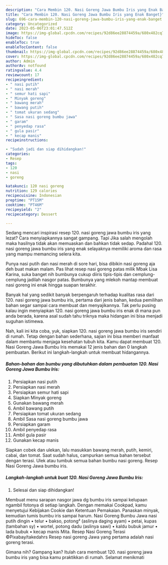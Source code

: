```yaml
---
description: "Cara Membin 120. Nasi Goreng Jawa Bumbu Iris yang Enak Banget}"
title: "Cara Membin 120. Nasi Goreng Jawa Bumbu Iris yang Enak Banget}"
slug: 696-cara-membin-120-nasi-goreng-jawa-bumbu-iris-yang-enak-banget
category: Uncategorized
date: 2023-05-06T23:01:47.512Z
image: https://img-global.cpcdn.com/recipes/92d86ee28874459a/680x482cq70/120-nasi-goreng-jawa-bumbu-iris-foto-resep-utama.jpg
hideToc: false
enableToc: true
enableTocContent: false
thumbnail: https://img-global.cpcdn.com/recipes/92d86ee28874459a/680x482cq70/120-nasi-goreng-jawa-bumbu-iris-foto-resep-utama.jpg
cover: https://img-global.cpcdn.com/recipes/92d86ee28874459a/680x482cq70/120-nasi-goreng-jawa-bumbu-iris-foto-resep-utama.jpg
author: Admin
authorAv: notfound
ratingvalue: 4.4
reviewcount: 17
recipeingredient:
- " nasi putih"
- " nasi merah"
- " semur hati sapi"
- " Minyak goreng"
- " bawang merah"
- " bawang putih"
- " tomat ukuran sedang"
- " Sasa nasi goreng bumbu jawa"
- " garam"
- " penyedap rasa"
- " gula pasir"
- " kecap manis"
recipeinstructions:

- "Sudah jadi dan siap dihidangkan!"
categories:
- Resep
tags:
- 120
- nasi
- goreng

katakunci: 120 nasi goreng 
nutrition: 129 calories
recipecuisine: Indonesian
preptime: "PT15M"
cooktime: "PT46M"
recipeyield: "2"
recipecategory: Dessert

---
```



Sedang mencari inspirasi resep 120. nasi goreng jawa bumbu iris yang lezat? Cara menyiapkannya sangat gampang. Tapi Jika salah mengolah maka hasilnya tidak akan memuaskan dan bahkan tidak sedap. Padahal 120. nasi goreng jawa bumbu iris yang enak selayaknya memiliki aroma dan rasa yang mampu memancing selera kita.


Punya nasi putih dan nasi merah di sore hari, bisa dibikin nasi goreng aja deh buat makan malam. Pas lihat resep nasi goreng patas milik Mbak Lisa Karina, suka banget nih bumbunya cukup diiris tipis-tipis dan cemplung-cemplung jadilah nasgor patas. Bumbunya yang mlekoh mantap membuat nasi goreng ini enak hingga suapan terakhir.

Banyak hal yang sedikit banyak berpengaruh terhadap kualitas rasa dari 120. nasi goreng jawa bumbu iris, pertama dari jenis bahan, kedua pemilihan bahan segar sampai cara membuat dan menyajikannya. Tak perlu pusing kalau ingin menyiapkan 120. nasi goreng jawa bumbu iris enak di mana pun anda berada, karena asal sudah tahu triknya maka hidangan ini bisa menjadi suguhan istimewa.


Nah, kali ini kita coba, yuk, siapkan 120. nasi goreng jawa bumbu iris sendiri di rumah. Tetap dengan bahan sederhana, sajian ini bisa memberi manfaat dalam membantu menjaga kesehatan tubuh kita. Kamu dapat membuat 120. Nasi Goreng Jawa Bumbu Iris memakai 12 jenis bahan dan 0 langkah pembuatan. Berikut ini langkah-langkah untuk membuat hidangannya.

<!--inarticleads1-->

##### Bahan-bahan dan bumbu yang dibutuhkan dalam pembuatan 120. Nasi Goreng Jawa Bumbu Iris:

1. Persiapkan  nasi putih
1. Persiapkan  nasi merah
1. Persiapkan  semur hati sapi
1. Siapkan  Minyak goreng
1. Gunakan  bawang merah
1. Ambil  bawang putih
1. Persiapkan  tomat ukuran sedang
1. Ambil  Sasa nasi goreng bumbu jawa
1. Persiapkan  garam
1. Ambil  penyedap rasa
1. Ambil  gula pasir
1. Gunakan  kecap manis


Siapkan cobek dan ulekan, lalu masukkan bawang merah, putih, kemiri, cabai, dan tomat. Saat sudah halus, campurkan semua bahan tersebut dengan terasi. Ulek atau tumbuk semua bahan bumbu nasi goreng. Resep Nasi Goreng Jawa bumbu iris. 

<!--inarticleads2-->

##### Langkah-langkah untuk buat 120. Nasi Goreng Jawa Bumbu Iris:


1. Selesai dan siap dihidangkan!

Membuat menu sarapan nasgor jawa dg bumbu iris sampai kelupaan ngambil fotonya di setiap langkah. Dengan memakai Cookpad, kamu menyetujui Kebijakan Cookie dan Ketentuan Pemakaian. Panaskan minyak, kemudian tumis bumbu iris sampai harum. Nasi Goreng Bumbu Jawa nasi putih dingin • telur • bakso, potong² (aslinya daging ayam) • petai, kupas (tambahan sy) • wortel, potong dadu (aslinya sawi) • kaldu bubuk jamur • lada bubuk • kecap manis Mita. Resep Nasi Goreng Terasi ©Pixabay/takedahrs Resep nasi goreng Jawa yang pertama adalah nasi goreng terasi. 

Gimana nih? Gampang kan? Itulah cara membuat 120. nasi goreng jawa bumbu iris yang bisa kamu praktikkan di rumah. Selamat menikmati
